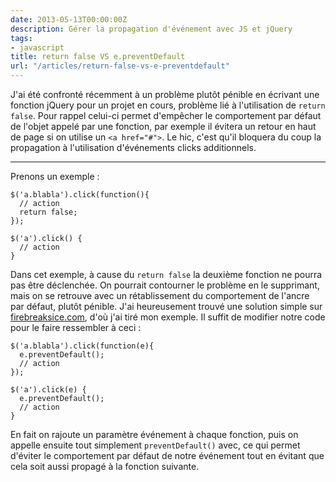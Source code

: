 ```yaml
---
date: 2013-05-13T00:00:00Z
description: Gérer la propagation d'événement avec JS et jQuery
tags:
- javascript
title: return false VS e.preventDefault
url: "/articles/return-false-vs-e-preventdefault"
---
```


J'ai été confronté récemment à un problème plutôt pénible en écrivant une fonction jQuery pour un projet en cours, problème lié à l'utilisation de `return false`. Pour rappel celui-ci permet d'empêcher le comportement par défaut de l'objet appelé par une fonction, par exemple il évitera un retour en haut de page si on utilise un `<a href="#">`. Le hic, c'est qu'il bloquera du coup la propagation à l'utilisation d'événements clicks additionnels.

---

Prenons un exemple&nbsp;:

    $('a.blabla').click(function(){
      // action
      return false;
    });

    $('a').click() {
      // action
    }

Dans cet exemple, à cause du `return false` la deuxième fonction ne pourra pas être déclenchée. On pourrait contourner le problème en le supprimant, mais on se retrouve avec un rétablissement du comportement de l'ancre par défaut, plutôt pénible. J'ai heureusement trouvé une solution simple sur [firebreaksice.com](http://firebreaksice.com/avoid-return-false-in-jquery-click-bindings/), d'où j'ai tiré mon exemple. Il suffit de modifier notre code pour le faire ressembler à ceci&nbsp;:

    $('a.blabla').click(function(e){
      e.preventDefault();
      // action
    });

    $('a').click(e) {
      e.preventDefault();
      // action
    }

En fait on rajoute un paramètre événement à chaque fonction, puis on appelle ensuite tout simplement `preventDefault()` avec, ce qui permet d'éviter le comportement par défaut de notre événement tout en évitant que cela soit aussi propagé à la fonction suivante.
